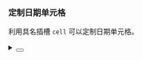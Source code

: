 ### 定制日期单元格

利用具名插槽 `cell` 可以定制日期单元格。

<div class="cell-demo vp-raw">
  <yc-date-picker style="width: 200px;" >
    <template #cell="{ date }">
      <div class="yc-picker-date">
        <div
          class="yc-picker-date-value"
          :style="getCellStyle(date)">
          {{ date.getDate() }}
        </div>
      </div>
    </template>
  </yc-date-picker>
</div>

<script setup>
const highlightDates = [6, 14, 22];
const highlightStyle = {
  border: '1px solid rgb(var(--arcoblue-6))',
};
function getCellStyle(date) {
  return highlightDates.includes(date.getDate()) ? highlightStyle : {};
}
</script>

<details>
<summary>
 <button class="code-btn"  >
    <icon-code />
 </button>
</summary>

```vue
<template>
  <yc-date-picker style="width: 200px;">
    <template #cell="{ date }">
      <div class="yc-picker-date">
        <div
          class="yc-picker-date-value"
          :style="getCellStyle(date)">
          {{ date.getDate() }}
        </div>
      </div>
    </template>
  </yc-date-picker>
</template>

<script setup>
const highlightDates = [6, 14, 22];
const highlightStyle = {
  border: '1px solid rgb(var(--arcoblue-6))',
};
function getCellStyle(date) {
  return highlightDates.includes(date.getDate()) ? highlightStyle : {};
}
</script>
```

</details>
